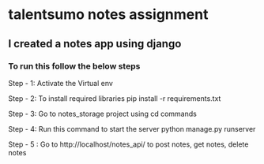 # talentsumo notes assignment

## I created a notes app using django

### To run this follow the below steps

Step - 1: Activate the Virtual env

Step - 2: To install required libraries
pip install -r requirements.txt 

Step - 3: Go to notes_storage project using cd commands

Step - 4: Run this command to start the server
python manage.py runserver 

Step - 5 : Go to http://localhost/notes_api/ to post notes, get notes, delete notes
